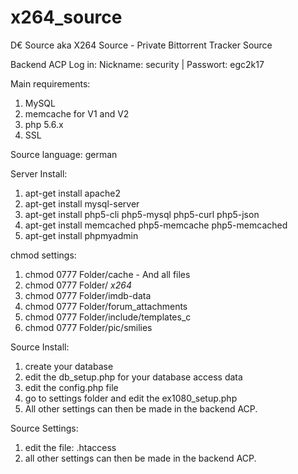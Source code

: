 # x264_source
D€ Source aka X264 Source - Private Bittorrent Tracker Source

Backend ACP Log in:
Nickname: security | Passwort: egc2k17

Main requirements:
1. MySQL
2. memcache for V1 and V2
3. php 5.6.x
4. SSL

Source language: german 

Server Install:
1. apt-get install apache2
2. apt-get install mysql-server
3. apt-get install php5-cli php5-mysql php5-curl php5-json
4. apt-get install memcached php5-memcache php5-memcached
5. apt-get install phpmyadmin

chmod settings:
1. chmod 0777 Folder/cache - And all files
2. chmod 0777 Folder/ _x264_
3. chmod 0777 Folder/imdb-data
4. chmod 0777 Folder/forum_attachments
5. chmod 0777 Folder/include/templates_c
6. chmod 0777 Folder/pic/smilies

Source Install:
1. create your database
2. edit the db_setup.php for your database access data
3. edit the config.php file
4. go to settings folder and edit the ex1080_setup.php
5. All other settings can then be made in the backend ACP.

Source Settings:
1. edit the file: .htaccess
2. all other settings can then be made in the backend ACP.
